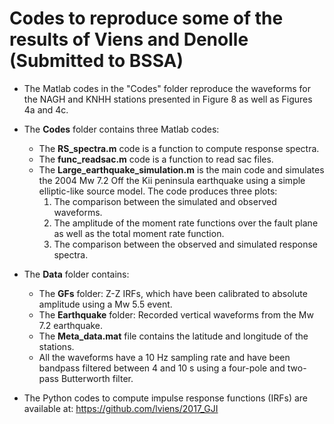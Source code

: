 # Codes to reproduce some of the results of Viens and Denolle (Submitted to BSSA)

* The Matlab codes in the "Codes" folder reproduce the waveforms for the NAGH and KNHH stations presented in Figure 8 as well as Figures 4a and 4c.

* The **Codes** folder contains three Matlab codes: 
  - The **RS_spectra.m** code is a function to compute response spectra.
  - The **func_readsac.m** code is a function to read sac files. 
  - The **Large_earthquake_simulation.m** is the main code and simulates the 2004 Mw 7.2 Off the Kii peninsula earthquake using a simple elliptic-like source model. The code produces three plots: 
    1) The comparison between the simulated and observed waveforms. 
    2) The amplitude of the moment rate functions over the fault plane as well as the total moment rate function. 
    3) The comparison between the observed and simulated response spectra. 
  
* The **Data** folder contains: 
  - The **GFs** folder: Z-Z IRFs, which have been calibrated to absolute amplitude using a Mw 5.5 event.  
  - The **Earthquake** folder: Recorded vertical waveforms from the Mw 7.2 earthquake. 
  - The **Meta_data.mat** file contains the latitude and longitude of the stations. 
  - All the waveforms have a 10 Hz sampling rate and have been bandpass filtered between 4 and 10 s using a four-pole and two-pass Butterworth filter. 
  
* The Python codes to compute impulse response functions (IRFs) are available at: https://github.com/lviens/2017_GJI
